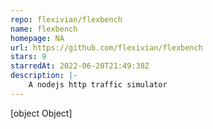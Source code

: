 ```yaml
---
repo: flexivian/flexbench
name: flexbench
homepage: NA
url: https://github.com/flexivian/flexbench
stars: 9
starredAt: 2022-06-20T21:49:38Z
description: |-
    A nodejs http traffic simulator 
---
```


[object Object]
